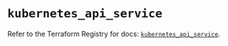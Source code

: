 # `kubernetes_api_service`

Refer to the Terraform Registry for docs: [`kubernetes_api_service`](https://registry.terraform.io/providers/hashicorp/kubernetes/2.28.1/docs/resources/api_service).
